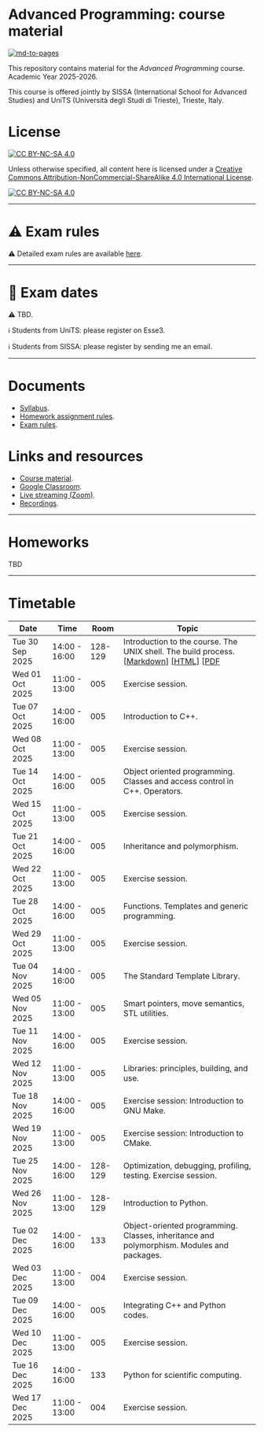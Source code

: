 # Advanced Programming: course material

[![md-to-pages](https://github.com/pcafrica/advanced_programming_2025-2026/actions/workflows/md-to-pages.yml/badge.svg)](https://github.com/pcafrica/advanced_programming_2025-2026/actions/workflows/md-to-pages.yml)

This repository contains material for the *Advanced Programming* course. Academic Year 2025-2026.
<br>

This course is offered jointly by SISSA (International School for Advanced Studies) and UniTS (Università degli Studi di Trieste), Trieste, Italy.

# License

[![CC BY-NC-SA 4.0][cc-by-nc-sa-shield]][cc-by-nc-sa]

Unless otherwise specified, all content here is licensed under a
[Creative Commons Attribution-NonCommercial-ShareAlike 4.0 International License][cc-by-nc-sa].

[![CC BY-NC-SA 4.0][cc-by-nc-sa-image]][cc-by-nc-sa]

[cc-by-nc-sa]: http://creativecommons.org/licenses/by-nc-sa/4.0/
[cc-by-nc-sa-image]: https://licensebuttons.net/l/by-nc-sa/4.0/88x31.png
[cc-by-nc-sa-shield]: https://img.shields.io/badge/License-CC%20BY--NC--SA%204.0-lightgrey.svg

---

# :warning: Exam rules

:warning: Detailed exam rules are available [here](exam_rules.md).

---

# :calendar: Exam dates

:warning: TBD.

:information_source: Students from UniTS: please register on Esse3.<br>

:information_source: Students from SISSA: please register by sending me an email.

---

# Documents
- [Syllabus](syllabus.md).
- [Homework assignment rules](homework_rules.md).
- [Exam rules](exam_rules.md).

# Links and resources
- [Course material](https://pcafrica.github.io/advanced_programming_2025-2026/).
- [Google Classroom](https://classroom.google.com/c/NzExNzIzMTkxMTI5?cjc=n6fosq6).
- [Live streaming (Zoom)](https://sissa-it.zoom.us/j/89255126282?pwd=LyTWBBewq8bhkX2IH2lj1npewyK0S5.1).
- [Recordings](https://moodle2.units.it/course/section.php?id=146753).

---

# Homeworks

TBD

---

# Timetable
| Date            | Time          | Room    | Topic                                                                                     |
|-----------------|---------------|---------|-------------------------------------------------------------------------------------------|
| Tue 30 Sep 2025 | 14:00 - 16:00 | 128-129 | Introduction to the course. The UNIX shell. The build process. [[Markdown](lectures/01/01-intro_unix.md)] [[HTML](https://pcafrica.github.io/advanced_programming_2025-2026/lectures/01/01-intro_unix.html)] [[PDF](https://pcafrica.github.io/advanced_programming_2025-2026/lectures/01/01-intro_unix.pdf) |
| Wed 01 Oct 2025 | 11:00 - 13:00 | 005     | Exercise session.                                                                         |
| Tue 07 Oct 2025 | 14:00 - 16:00 | 005     | Introduction to C++.                                                                      |
| Wed 08 Oct 2025 | 11:00 - 13:00 | 005     | Exercise session.                                                                         |
| Tue 14 Oct 2025 | 14:00 - 16:00 | 005     | Object oriented programming. Classes and access control in C++. Operators.                |
| Wed 15 Oct 2025 | 11:00 - 13:00 | 005     | Exercise session.                                                                         |
| Tue 21 Oct 2025 | 14:00 - 16:00 | 005     | Inheritance and polymorphism.                                                             |
| Wed 22 Oct 2025 | 11:00 - 13:00 | 005     | Exercise session.                                                                         |
| Tue 28 Oct 2025 | 14:00 - 16:00 | 005     | Functions. Templates and generic programming.                                             |
| Wed 29 Oct 2025 | 11:00 - 13:00 | 005     | Exercise session.                                                                         |
| Tue 04 Nov 2025 | 14:00 - 16:00 | 005     | The Standard Template Library.                                                            |
| Wed 05 Nov 2025 | 11:00 - 13:00 | 005     | Smart pointers, move semantics, STL utilities.                                            |
| Tue 11 Nov 2025 | 14:00 - 16:00 | 005     | Exercise session.                                                                         |
| Wed 12 Nov 2025 | 11:00 - 13:00 | 005     | Libraries: principles, building, and use.                                                 |
| Tue 18 Nov 2025 | 14:00 - 16:00 | 005     | Exercise session: Introduction to GNU Make.                                               |
| Wed 19 Nov 2025 | 11:00 - 13:00 | 005     | Exercise session: Introduction to CMake.                                                  |
| Tue 25 Nov 2025 | 14:00 - 16:00 | 128-129 | Optimization, debugging, profiling, testing. Exercise session.                            |
| Wed 26 Nov 2025 | 11:00 - 13:00 | 128-129 | Introduction to Python.                                                                   |
| Tue 02 Dec 2025 | 14:00 - 16:00 | 133     | Object-oriented programming. Classes, inheritance and polymorphism. Modules and packages. |
| Wed 03 Dec 2025 | 11:00 - 13:00 | 004     | Exercise session.                                                                         |
| Tue 09 Dec 2025 | 14:00 - 16:00 | 005     | Integrating C++ and Python codes.                                                         |
| Wed 10 Dec 2025 | 11:00 - 13:00 | 005     | Exercise session.                                                                         |
| Tue 16 Dec 2025 | 14:00 - 16:00 | 133     | Python for scientific computing.                                                          |
| Wed 17 Dec 2025 | 11:00 - 13:00 | 004     | Exercise session.                                                                         |
